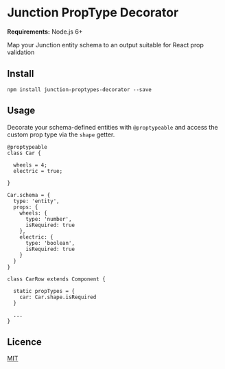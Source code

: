 # Junction PropType Decorator
**Requirements:** Node.js 6+

Map your Junction entity schema to an output suitable for React prop validation

## Install

```npm install junction-proptypes-decorator --save```

## Usage

Decorate your schema-defined entities with `@proptypeable` and access the custom prop type via the `shape` getter.

```
@proptypeable
class Car {

  wheels = 4;
  electric = true;

}

Car.schema = {
  type: 'entity',
  props: {
    wheels: {
      type: 'number',
      isRequired: true
    },
    electric: {
      type: 'boolean',
      isRequired: true
    }
  }
}

class CarRow extends Component {

  static propTypes = {
    car: Car.shape.isRequired
  }

  ...
}
```

## Licence

[MIT](./LICENSE)
